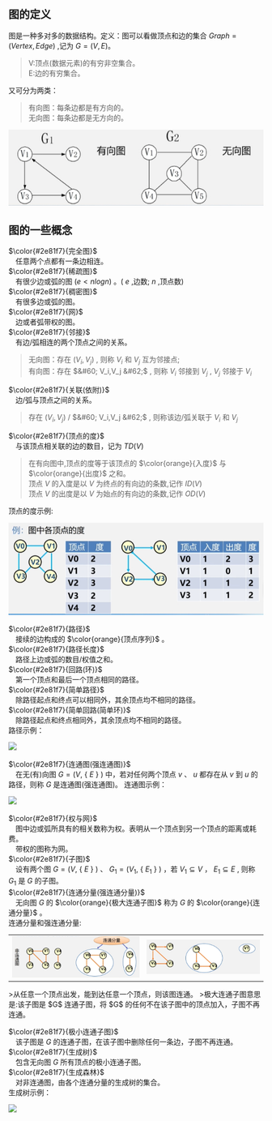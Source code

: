 ## 图的定义  
图是一种多对多的数据结构。定义：图可以看做顶点和边的集合 $Graph=(Vertex, Edge)$ ,记为 $G=(V,E)。$   
>V:顶点(数据元素)的有穷非空集合。  
>E:边的有穷集合。

又可分为两类：  
>有向图：每条边都是有方向的。  
>无向图：每条边都是无方向的。  
<div><img src="./images/有向图无向图.png"> </img></div>  

## 图的一些概念  
$\color{#2e81f7}{完全图}$  
　任意两个点都有一条边相连。  
$\color{#2e81f7}{稀疏图}$  
　有很少边或弧的图 $(e < nlogn)$ 。( $e$ ,边数; $n$ ,顶点数)  
$\color{#2e81f7}{稠密图}$  
　有很多边或弧的图。  
$\color{#2e81f7}{网}$  
　边或者弧带权的图。  
$\color{#2e81f7}{邻接}$  
　有边/弧相连的两个顶点之间的关系。  
>无向图：存在 $(V_i,V_j)$ , 则称 $V_i$ 和 $V_j$ 互为邻接点;  
>有向图：存在 $&#60; V_i,V_j &#62;$ , 则称 $V_i$ 邻接到 $V_j$ , $V_j$ 邻接于 $V_i$  

$\color{#2e81f7}{关联(依附)}$    
　边/弧与顶点之间的关系。  
>存在 $(V_i,V_j)$ / $&#60; V_i,V_j &#62;$ , 则称该边/弧关联于 $V_i$ 和 $V_j$  

$\color{#2e81f7}{顶点的度}$  
　与该顶点相关联的边的数目，记为 $TD(V)$  
 >在有向图中,顶点的度等于该顶点的 $\color{orange}{入度}$ 与 $\color{orange}{出度}$ 之和。  
 >顶点 $V$ 的入度是以 $V$ 为终点的有向边的条数,记作 $ID(V)$  
 >顶点 $V$ 的出度是以 $V$ 为始点的有向边的条数,记作 $OD(V)$

顶点的度示例:
<div><img src="./images/顶点的度示例.png"> </img></div>  

$\color{#2e81f7}{路径}$  
　接续的边构成的 $\color{orange}{顶点序列}$ 。    
$\color{#2e81f7}{路径长度}$  
　路径上边或弧的数目/权值之和。  
$\color{#2e81f7}{回路(环)}$  
　第一个顶点和最后一个顶点相同的路径。  
$\color{#2e81f7}{简单路径}$  
　除路径起点和终点可以相同外，其余顶点均不相同的路径。  
$\color{#2e81f7}{简单回路(简单环)}$  
　除路径起点和终点相同外，其余顶点均不相同的路径。  
路径示例：  
<div><img src="./images路径示例.png"> </img></div>  

$\color{#2e81f7}{连通图(强连通图)}$  
　在无(有)向图 $G=(V,$ &#123; $E$ &#125; $)$ 中，若对任何两个顶点 $v$ 、 $u$ 都存在从 $v$ 到 $u$ 的路径，则称 $G$ 是连通图(强连通图)。
连通图示例：  
<div><img src="./images连通图示例.png"> </img></div>  

$\color{#2e81f7}{权与网}$  
　图中边或弧所具有的相关数称为权。表明从一个顶点到另一个顶点的距离或耗费。  
　带权的图称为网。  
$\color{#2e81f7}{子图}$  
　设有两个图 $G=(V,$ &#123; $E$ &#125; $)$ 、 $G_1=(V_1,$ &#123; $E_1$ &#125; $)$ ，若 ${V_1}\subseteq{V}$ ， ${E_1}\subseteq{E}$
, 则称 $G_1$ 是 $G$ 的子图。  
$\color{#2e81f7}{连通分量(强连通分量)}$  
　无向图 $G$ 的 $\color{orange}{极大连通子图}$ 称为 $G$ 的 $\color{orange}{连通分量}$ 。  
 连通分量和强连通分量:  
 <table border="0" margin-left: auto margin-right: auto>
  <tr>
     <td><img src="./images/连通分量示例.png"> </img></td>
     <td><img src="./images/强连通分量示例.png"> </img></td>
  </tr>
</table>
>从任意一个顶点出发，能到达任意一个顶点，则该图连通。  
>极大连通子图意思是:该子图是 $G$ 连通子图，将 $G$ 的任何不在该子图中的顶点加入，子图不再连通。

$\color{#2e81f7}{极小连通子图}$  
　该子图是 $G$ 的连通子图，在该子图中删除任何一条边，子图不再连通。  
$\color{#2e81f7}{生成树}$  
　包含无向图 $G$ 所有顶点的极小连通子图。  
$\color{#2e81f7}{生成森林}$  
　对非连通图，由各个连通分量的生成树的集合。  
 生成树示例：
 <div><img src="./images连通图示例.png"> </img></div>  
